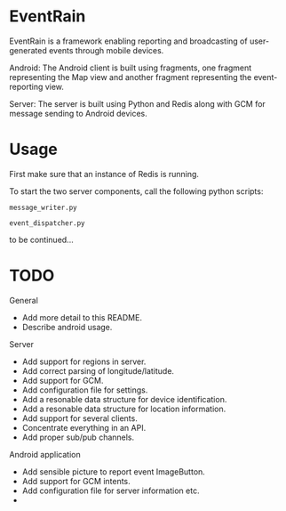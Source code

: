 EventRain
===

EventRain is a framework enabling reporting and broadcasting of user-generated events through mobile devices.

Android:
The Android client is built using fragments, one fragment representing the Map view and another fragment representing the event-reporting view.

Server:
The server is built using Python and Redis along with GCM for message sending to Android devices.

Usage
===
First make sure that an instance of Redis is running.

To start the two server components, call the following python scripts:
````
message_writer.py
````
````
event_dispatcher.py
````

to be continued...

TODO
===
General
* Add more detail to this README.
* Describe android usage.

Server
* Add support for regions in server.
* Add correct parsing of longitude/latitude.
* Add support for GCM.
* Add configuration file for settings.
* Add a resonable data structure for device identification.
* Add a resonable data structure for location information.
* Add support for several clients.
* Concentrate everything in an API.
* Add proper sub/pub channels.

Android application
* Add sensible picture to report event ImageButton.
* Add support for GCM intents.
* Add configuration file for server information etc.
* 


